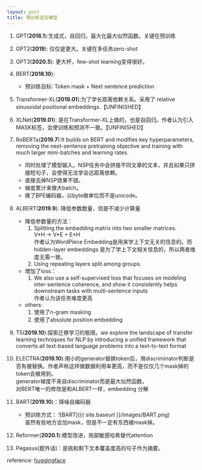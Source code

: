 ```yaml
---
layout: post
title: 预训练语言模型
---
```



1. GPT(**2018.1**):生成式，自回归，最大化最大似然函数。关键在预训练

1. GPT2(**2019**): 仅仅是更大。关键在多任务zero-shot

1. GPT3(**2020.5**): 更大杯，few-shot learning变得很好。

1. BERT(**2018.10**):
   * 预训练目标: Token mask + Next sentence prediction

1. Transformer-XL(**2019.01**):为了学长距离依赖关系。采用了 relative sinusoidal positional embeddings.【UNFINISHED】

1. XLNet(**2019.01**): 是在Transformer-XL上做的，也是自回归。作者认为引入MASK标签，会使训练和预测不一致。【UNFINISHED】

1. RoBERTa(**2019.7**):It builds on BERT and modifies key hyperparameters, removing the next-sentence pretraining objective and training with much larger mini-batches and learning rates.
   * 同时处理了模型输入。NSP任务中会拼接不同文章的文本，并且如果只拼接短句子，会使得无法学会远距离依赖。
   * 直接去掉NSP效果不错。
   * 梯度累计来做大batch。
   * 换了BPE编码器，以byte做单位而不是unicode。

1. ALBERT(**2019.9**): 降低参数数量，但是不减少计算量
   * 降低参数量的方法：
      1. Splitting the embedding matrix into two smaller matrices.    
         V\*H -> V\*E + E\*H    
         作者认为WordPiece Embedding是用来学上下文无关的信息的。而 hidden-layer embeddings 是为了学上下文相关信息的，所以两者维度无需一致。
      2. Using repeating layers split among groups.
   * 增加了loss：
      1. We also use a self-supervised loss that focuses on modeling inter-sentence coherence, and show it consistently helps downstream tasks with multi-sentence inputs    
      作者认为该任务难度更高
   * others:
      1. 使用了n-gram masking
      2. 使用了absolute position embedding

1. T5(**2019.10**):探索迁移学习的极限。we explore the landscape of transfer
learning techniques for NLP by introducing a unified framework that converts all text-based language problems into a text-to-text format

1. ELECTRA(**2019.10**):用小的generator替换token后，用discriminator判断是否有被替换。作者声称这样做数据利用率更高，而不是仅仅几个mask掉的token会被用到。    
   generator梯度不来自discriminator而是最大似然函数。    
   对BERT唯一的修改是和ALBERT一样，embedding 分解

1. BART(**2019.10**)：降噪自编码器
   * 预训练方式：
      ![BART]({{ site.baseurl }}/images/BART.png)    
      虽然有些地方会加mask，但是不一定有东西被mask掉。

1. Reformer(**2020.1**):模型改进，局部敏感哈希替代attention

1. Pegasus(题外话)：是挑和剩下文本覆盖度高的句子作为摘要。


      




reference: [huggingface](https://huggingface.co/docs/transformers/model_doc/albert)
